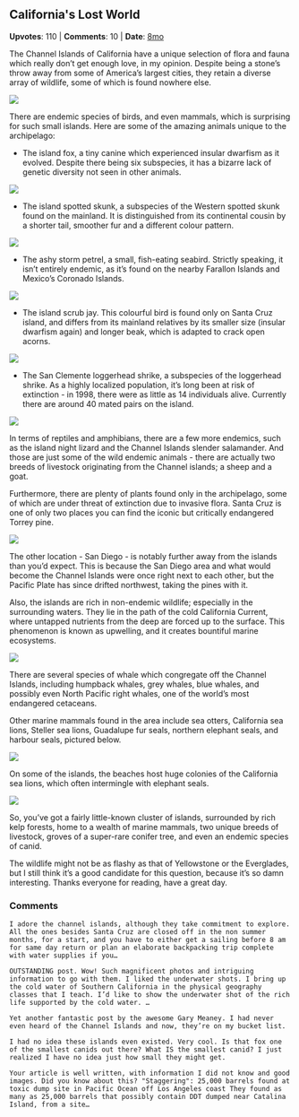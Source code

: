 ## California's Lost World
    
**Upvotes**: 110 | **Comments**: 10 | **Date**: [8mo](https://www.quora.com/Which-parts-of-the-contiguous-United-States-have-the-most-interesting-wildlife/answer/Gary-Meaney)

The Channel Islands of California have a unique selection of flora and fauna which really don’t get enough love, in my opinion. Despite being a stone’s throw away from some of America’s largest cities, they retain a diverse array of wildlife, some of which is found nowhere else.

![](https://qph.fs.quoracdn.net/main-qimg-c996ca754b0ed36d64e866d4c6988b2b-lq)

There are endemic species of birds, and even mammals, which is surprising for such small islands. Here are some of the amazing animals unique to the archipelago:

*   The island fox, a tiny canine which experienced insular dwarfism as it evolved. Despite there being six subspecies, it has a bizarre lack of genetic diversity not seen in other animals.

![](https://qph.fs.quoracdn.net/main-qimg-30c77e20c5619ad76bea019eaaeb37a3-lq)

*   The island spotted skunk, a subspecies of the Western spotted skunk found on the mainland. It is distinguished from its continental cousin by a shorter tail, smoother fur and a different colour pattern.

![](https://qph.fs.quoracdn.net/main-qimg-7c3410c1409c4dfa5f78ca15b934edb9-lq)

*   The ashy storm petrel, a small, fish-eating seabird. Strictly speaking, it isn’t entirely endemic, as it’s found on the nearby Farallon Islands and Mexico’s Coronado Islands.

![](https://qph.fs.quoracdn.net/main-qimg-bb4f1b6bbc206833ce5f5884127c4a99-lq)

*   The island scrub jay. This colourful bird is found only on Santa Cruz island, and differs from its mainland relatives by its smaller size (insular dwarfism again) and longer beak, which is adapted to crack open acorns.

![](https://qph.fs.quoracdn.net/main-qimg-6698b68feda11d4e5376739660fec948-lq)

*   The San Clemente loggerhead shrike, a subspecies of the loggerhead shrike. As a highly localized population, it’s long been at risk of extinction - in 1998, there were as little as 14 individuals alive. Currently there are around 40 mated pairs on the island.

![](https://qph.fs.quoracdn.net/main-qimg-9f3f14692693658be965f5b7d3f1d816-pjlq)

In terms of reptiles and amphibians, there are a few more endemics, such as the island night lizard and the Channel Islands slender salamander. And those are just some of the wild endemic animals - there are actually two breeds of livestock originating from the Channel islands; a sheep and a goat.

Furthermore, there are plenty of plants found only in the archipelago, some of which are under threat of extinction due to invasive flora. Santa Cruz is one of only two places you can find the iconic but critically endangered Torrey pine.

![](https://qph.fs.quoracdn.net/main-qimg-01672477a80afac519eadd35fd0f56a7-pjlq)

The other location - San Diego - is notably further away from the islands than you’d expect. This is because the San Diego area and what would become the Channel Islands were once right next to each other, but the Pacific Plate has since drifted northwest, taking the pines with it.

Also, the islands are rich in non-endemic wildlife; especially in the surrounding waters. They lie in the path of the cold California Current, where untapped nutrients from the deep are forced up to the surface. This phenomenon is known as upwelling, and it creates bountiful marine ecosystems.

![](https://qph.fs.quoracdn.net/main-qimg-136045682c79fea6b2aa91972883f4bd-lq)

There are several species of whale which congregate off the Channel Islands, including humpback whales, grey whales, blue whales, and possibly even North Pacific right whales, one of the world’s most endangered cetaceans.

Other marine mammals found in the area include sea otters, California sea lions, Steller sea lions, Guadalupe fur seals, northern elephant seals, and harbour seals, pictured below.

![](https://qph.fs.quoracdn.net/main-qimg-9243da3689d5ff0446b58ff2a5ca7a36-lq)

On some of the islands, the beaches host huge colonies of the California sea lions, which often intermingle with elephant seals.

![](https://qph.fs.quoracdn.net/main-qimg-9762c81feecfbf1b9bf21bfda1189b9e-lq)

So, you’ve got a fairly little-known cluster of islands, surrounded by rich kelp forests, home to a wealth of marine mammals, two unique breeds of livestock, groves of a super-rare conifer tree, and even an endemic species of canid.

The wildlife might not be as flashy as that of Yellowstone or the Everglades, but I still think it’s a good candidate for this question, because it’s so damn interesting. Thanks everyone for reading, have a great day.

### Comments

```
I adore the channel islands, although they take commitment to explore. All the ones besides Santa Cruz are closed off in the non summer months, for a start, and you have to either get a sailing before 8 am for same day return or plan an elaborate backpacking trip complete with water supplies if you…
```

```
OUTSTANDING post. Wow! Such magnificent photos and intriguing information to go with them. I liked the underwater shots. I bring up the cold water of Southern California in the physical geography classes that I teach. I’d like to show the underwater shot of the rich life supported by the cold water. …
```

```
Yet another fantastic post by the awesome Gary Meaney. I had never even heard of the Channel Islands and now, they’re on my bucket list.
```

```
I had no idea these islands even existed. Very cool. Is that fox one of the smallest canids out there? What IS the smallest canid? I just realized I have no idea just how small they might get.
```

```
Your article is well written, with information I did not know and good images. Did you know about this? "Staggering": 25,000 barrels found at toxic dump site in Pacific Ocean off Los Angeles coast They found as many as 25,000 barrels that possibly contain DDT dumped near Catalina Island, from a site…
```

